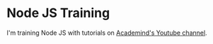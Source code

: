 # Node JS Training 

I'm training Node JS with tutorials on [Academind's Youtube channel](https://www.youtube.com/channel/UCSJbGtTlrDami-tDGPUV9-w).
